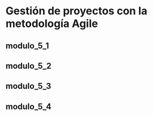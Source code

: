 # Gestión de proyectos con la metodología Agile

## modulo_5_1

## modulo_5_2

## modulo_5_3

## modulo_5_4
